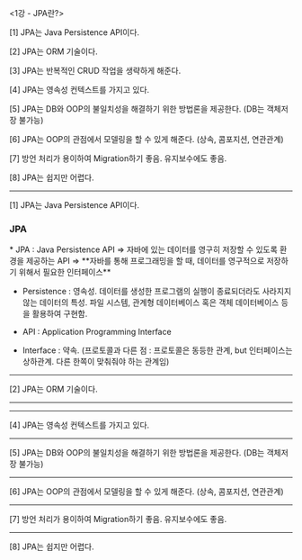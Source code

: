 <1강 - JPA란?>
 
 [1] JPA는 Java Persistence API이다.
 
 [2] JPA는 ORM 기술이다.

 [3] JPA는 반복적인 CRUD 작업을 생략하게 해준다.

 [4] JPA는 영속성 컨텍스트를 가지고 있다.

 [5] JPA는 DB와 OOP의 불일치성을 해결하기 위한 방법론을 제공한다. (DB는 객체저장 불가능)

 [6] JPA는 OOP의 관점에서 모델링을 할 수 있게 해준다. (상속, 콤포지션, 연관관계)

 [7] 방언 처리가 용이하여 Migration하기 좋음. 유지보수에도 좋음.

 [8] JPA는 쉽지만 어렵다.

---------------------------------------------------------------------------

[1] JPA는 Java Persistence API이다.

 <h3>JPA</h3>
 * JPA : Java Persistence API
 => 자바에 있는 데이터를 영구히 저장할 수 있도록 환경을 제공하는 API
 => **자바를 통해 프로그래밍을 할 때, 데이터를 영구적으로 저장하기 위해서 필요한 인터페이스**

 * Persistence : 영속성. 데이터를 생성한 프로그램의 실행이 종료되더라도 사라지지 않는 데이터의 특성. 파일 시스템, 관계형 데이터베이스 혹은 객체 데이터베이스 등을 활용하여 구현함.

 * API : Application Programming Interface

 * Interface : 약속. (프로토콜과 다른 점 : 프로토콜은 동등한 관계, but 인터페이스는 상하관계. 다른 한쪽이 맞춰줘야 하는 관계임)

---------------------------------------------------------------------------

[2] JPA는 ORM 기술이다.





---------------------------------------------------------------------------



---------------------------------------------------------------------------

[4] JPA는 영속성 컨텍스트를 가지고 있다.

---------------------------------------------------------------------------

[5] JPA는 DB와 OOP의 불일치성을 해결하기 위한 방법론을 제공한다. (DB는 객체저장 불가능)

---------------------------------------------------------------------------

[6] JPA는 OOP의 관점에서 모델링을 할 수 있게 해준다. (상속, 콤포지션, 연관관계)

---------------------------------------------------------------------------

[7] 방언 처리가 용이하여 Migration하기 좋음. 유지보수에도 좋음.

---------------------------------------------------------------------------

[8] JPA는 쉽지만 어렵다.




